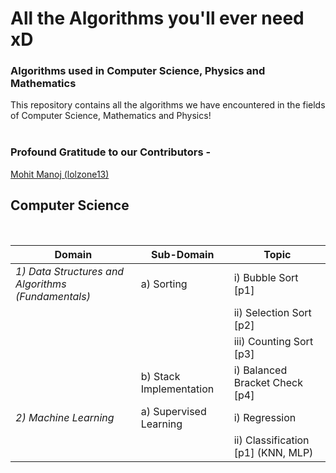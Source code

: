 # All the Algorithms you'll ever need xD
### Algorithms used in Computer Science, Physics and Mathematics

This repository contains all the algorithms we have encountered in the fields of Computer Science, Mathematics and Physics!
<br><br>

### Profound Gratitude to our Contributors -
<a href="https://github.com/lolzone13">Mohit Manoj (lolzone13)</a>

## Computer Science
<p>
<br>
<!--
(I) Basic - <br>
    1) Bubble Sort <br>
    2) Selection Sort <br>
    3) Counting Sort <br>
    4) Graph Traversal <br>
        i) Breadth First Search <br>
        ii) Depth First Search <br>
<b><i>1) Data Structures and Algorithms (Fundamentals)</i></b>
<ol>
    <li><i>a) Sorting -</i>
        <ol>
-->

<table>
    <thead>
        <th><b>Domain</b></th>
        <th><b>Sub-Domain</b></th>
        <th><b>Topic</b></th>
    </thead>
    <tr>
        <td><i>1) Data Structures and Algorithms (Fundamentals)</i></td>
        <td>a) Sorting</td>
        <td>i) Bubble Sort [p1]</td>
    </tr>
    <tr>
        <td></td>
        <td></td>
        <td>ii) Selection Sort [p2]</td>
    </tr>
    <tr>
        <td></td>
        <td></td>
        <td>iii) Counting Sort [p3]</td>
    </tr>
    <tr>
        <td></td>
        <td>b) Stack Implementation</td>
        <td>i) Balanced Bracket Check [p4]</td>
    </tr>
    <tr>
        <td><i>2) Machine Learning</i></td>
        <td>a) Supervised Learning</td>
        <td>i) Regression</td>
    </tr>
    <tr>
        <td></td>
        <td></td>
        <td>ii) Classification [p1] (KNN, MLP)</td>


</p>

<!--
## Physics
Work in Progress..
-->
